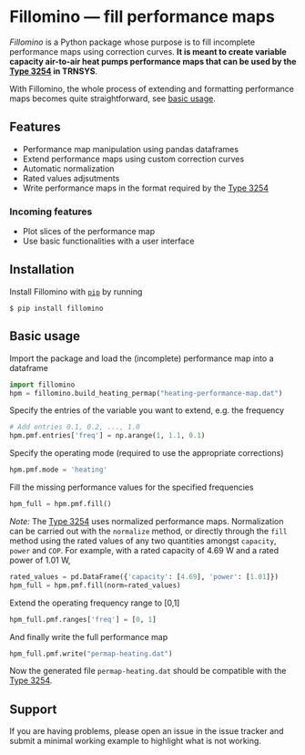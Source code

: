 # Fillomino — fill performance maps
*Fillomino* is a Python package whose purpose is to
fill incomplete performance maps using correction curves.
**It is meant to create variable capacity air-to-air heat pumps
performance maps that can be used by the
[Type 3254](https://github.com/polymtl-bee/vcaahp-model) in TRNSYS**.

With Fillomino, the whole process of extending and formatting
performance maps becomes quite straightforward,
see [basic usage](#basic-usage).

## Features
- Performance map manipulation using pandas dataframes
- Extend performance maps using custom correction curves
- Automatic normalization
- Rated values adjsutments
- Write performance maps in the format required by the
  [Type 3254](https://github.com/polymtl-bee/vcaahp-model)

### Incoming features
- Plot slices of the performance map
- Use basic functionalities with a user interface

## Installation
Install Fillomino with [`pip`](https://pip.pypa.io/en/stable/) by running

    $ pip install fillomino

## Basic usage
Import the package and load the (incomplete) performance map into a dataframe
```python
import fillomino
hpm = fillomino.build_heating_permap("heating-performance-map.dat")
```

Specify the entries of the variable you want to extend,
e.g. the frequency
```python
# Add entries 0.1, 0.2, ..., 1.0
hpm.pmf.entries['freq'] = np.arange(1, 1.1, 0.1)
```

Specify the operating mode
(required to use the appropriate corrections)
```python
hpm.pmf.mode = 'heating'
```

Fill the missing performance values for the specified frequencies
```python
hpm_full = hpm.pmf.fill()
```

*Note:*
The [Type 3254](https://github.com/polymtl-bee/vcaahp-model)
uses normalized performance maps.
Normalization can be carried out with the `normalize` method,
or directly through the `fill` method using the rated values
of any two quantities amongst `capacity`, `power` and `COP`.
For example, with a rated capacity of 4.69&nbsp;W and a rated power
of 1.01&nbsp;W,
```python
rated_values = pd.DataFrame({'capacity': [4.69], 'power': [1.01]})
hpm_full = hpm.pmf.fill(norm=rated_values)
```

Extend the operating frequency range to [0,1]
```python
hpm_full.pmf.ranges['freq'] = [0, 1]
```

And finally write the full performance map
```python
hpm_full.pmf.write("permap-heating.dat")
```
Now the generated file `permap-heating.dat` should be compatible
with the [Type 3254](https://github.com/polymtl-bee/vcaahp-model).

## Support
If you are having problems, please open an issue in the issue tracker
and submit a minimal working example to highlight what is not working.
